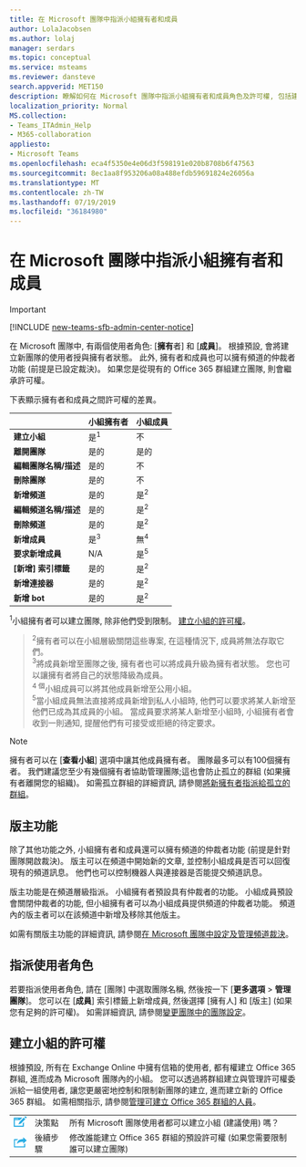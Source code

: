 ```yaml
---
title: 在 Microsoft 團隊中指派小組擁有者和成員
author: LolaJacobsen
ms.author: lolaj
manager: serdars
ms.topic: conceptual
ms.service: msteams
ms.reviewer: dansteve
search.appverid: MET150
description: 瞭解如何在 Microsoft 團隊中指派小組擁有者和成員角色及許可權, 包括建立小組的許可權。
localization_priority: Normal
MS.collection:
- Teams_ITAdmin_Help
- M365-collaboration
appliesto:
- Microsoft Teams
ms.openlocfilehash: eca4f5350e4e06d3f598191e020b8708b6f47563
ms.sourcegitcommit: 8ec1aa8f953206a08a488efdb59691824e26056a
ms.translationtype: MT
ms.contentlocale: zh-TW
ms.lasthandoff: 07/19/2019
ms.locfileid: "36184980"
---
```

<a name="assign-team-owners-and-members-in-microsoft-teams"></a>在 Microsoft 團隊中指派小組擁有者和成員
=================================================

> [!IMPORTANT]
> [!INCLUDE [new-teams-sfb-admin-center-notice](includes/new-teams-sfb-admin-center-notice.md)]

在 Microsoft 團隊中, 有兩個使用者角色: [**擁有**者] 和 [**成員**]。 根據預設, 會將建立新團隊的使用者授與擁有者狀態。 此外, 擁有者和成員也可以擁有頻道的仲裁者功能 (前提是已設定裁決)。 如果您是從現有的 Office 365 群組建立團隊, 則會繼承許可權。

下表顯示擁有者和成員之間許可權的差異。


|                                   | 小組擁有者 | 小組成員 |
|-----------------------------------|------------|-------------|
|          **建立小組**          |    是<sup>1</sup>     |     不      |
|          **離開團隊**           |    是的     |     是的     |
|  **編輯團隊名稱/描述**   |    是的     |     不      |
|          **刪除團隊**          |    是的     |     不      |
|          **新增頻道**          |    是的     |    是<sup>2</sup>|
| **編輯頻道名稱/描述** |    是的     |    是<sup>2</sup>|
|        **刪除頻道**         |    是的     |    是<sup>2</sup>|
|          **新增成員**          |  是<sup>3</sup>   |     無<sup>4</sup>    |
|          **要求新增成員**          |  N/A   |     是<sup>5</sup>     |
|           **[新增] 索引標籤**            |    是的     |    是<sup>2</sup>|
|        **新增連接器**         |    是的     |    是<sup>2</sup>|
|           **新增 bot**            |    是的     |    是<sup>2</sup>|

<sup>1</sup>小組擁有者可以建立團隊, 除非他們受到限制。 [建立小組的許可權](#permissions-to-create-teams)。<br>
><sup>2</sup>擁有者可以在小組層級關閉這些專案, 在這種情況下, 成員將無法存取它們。<br>
<sup>3</sup>將成員新增至團隊之後, 擁有者也可以將成員升級為擁有者狀態。 您也可以讓擁有者將自己的狀態降級為成員。<br>
<sup>4 個</sup>小組成員可以將其他成員新增至公用小組。<br>
<sup>5</sup>當小組成員無法直接將成員新增到私人小組時, 他們可以要求將某人新增至他們已成為其成員的小組。 當成員要求將某人新增至小組時, 小組擁有者會收到一則通知, 提醒他們有可接受或拒絕的待定要求。

> [!NOTE]
> 擁有者可以在 [**查看小組**] 選項中讓其他成員擁有者。 團隊最多可以有100個擁有者。 我們建議您至少有幾個擁有者協助管理團隊;這也會防止孤立的群組 (如果擁有者離開您的組織)。 如需孤立群組的詳細資訊, 請參閱[將新擁有者指派給孤立的群組](https://support.office.com/article/Assign-a-new-owner-to-an-orphaned-group-86bb3db6-8857-45d1-95c8-f6d540e45732)。

## <a name="moderator-capabilities"></a>版主功能

除了其他功能之外, 小組擁有者和成員還可以擁有頻道的仲裁者功能 (前提是針對團隊開啟裁決)。 版主可以在頻道中開始新的文章, 並控制小組成員是否可以回復現有的頻道訊息。 他們也可以控制機器人與連接器是否能提交頻道訊息。

版主功能是在頻道層級指派。 小組擁有者預設具有仲裁者的功能。 小組成員預設會關閉仲裁者的功能, 但小組擁有者可以為小組成員提供頻道的仲裁者功能。 頻道內的版主者可以在該頻道中新增及移除其他版主。

如需有關版主功能的詳細資訊, 請參閱[在 Microsoft 團隊中設定及管理頻道裁決](manage-channel-moderation-in-teams.md)。

## <a name="assign-a-user-role"></a>指派使用者角色

若要指派使用者角色, 請在 [團隊] 中選取團隊名稱, 然後按一下 [**更多選項** > **管理團隊**]。 您可以在 [**成員**] 索引標籤上新增成員, 然後選擇 [擁有人] 和 [版主] (如果您有足夠的許可權)。 如需詳細資訊, 請參閱[變更團隊中的團隊設定](https://support.office.com/article/ce053b04-1b8e-4796-baa8-90dc427b3acc)。

## <a name="permissions-to-create-teams"></a>建立小組的許可權

根據預設, 所有在 Exchange Online 中擁有信箱的使用者, 都有權建立 Office 365 群組, 進而成為 Microsoft 團隊內的小組。 您可以透過將群組建立與管理許可權委派給一組使用者, 讓您更嚴密地控制和限制新團隊的建立, 進而建立新的 Office 365 群組。 如需相關指示, 請參閱[管理可建立 Office 365 群組的人員](https://support.office.com/article/manage-who-can-create-office-365-groups-4c46c8cb-17d0-44b5-9776-005fced8e618)。


||||
|---------|---------|---------|
| ![代表決策點的圖示](media/Assign_roles_and_permissions_in_Microsoft_Teams_image2.png)     |決策點         |所有 Microsoft 團隊使用者都可以建立小組 (建議使用) 嗎？         |
| ![代表後續步驟的圖示](media/Assign_roles_and_permissions_in_Microsoft_Teams_image3.png)    |後續步驟         |修改誰能建立 Office 365 群組的預設許可權 (如果您需要限制誰可以建立團隊)         |
